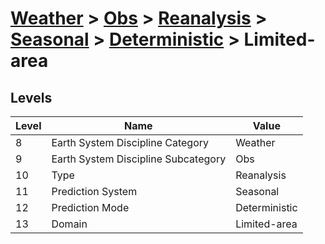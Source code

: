 # [Weather](../../../../..) > [Obs](../../../..) > [Reanalysis](../../..) > [Seasonal](../..) > [Deterministic](..) > Limited-area

## Levels

| Level | Name | Value |
|-----|-----|-----|
| 8 | Earth System Discipline Category | Weather |
| 9 | Earth System Discipline Subcategory | Obs |
| 10 | Type | Reanalysis |
| 11 | Prediction System | Seasonal |
| 12 | Prediction Mode | Deterministic |
| 13 | Domain | Limited-area |
